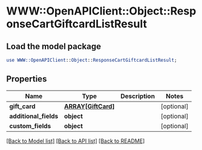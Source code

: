 # WWW::OpenAPIClient::Object::ResponseCartGiftcardListResult

## Load the model package
```perl
use WWW::OpenAPIClient::Object::ResponseCartGiftcardListResult;
```

## Properties
Name | Type | Description | Notes
------------ | ------------- | ------------- | -------------
**gift_card** | [**ARRAY[GiftCard]**](GiftCard.md) |  | [optional] 
**additional_fields** | **object** |  | [optional] 
**custom_fields** | **object** |  | [optional] 

[[Back to Model list]](../README.md#documentation-for-models) [[Back to API list]](../README.md#documentation-for-api-endpoints) [[Back to README]](../README.md)


